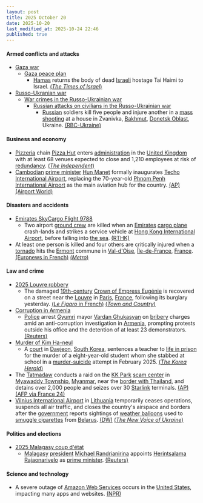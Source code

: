 ```yaml
---
layout: post
title: 2025 October 20
date: 2025-10-20
last_modified_at: 2025-10-24 22:46
published: true
---
```



#### Armed conflicts and attacks

* [Gaza war](https://en.wikipedia.org/wiki/Gaza_war "Gaza war")
  * [Gaza peace plan](https://en.wikipedia.org/wiki/Gaza_peace_plan "Gaza peace plan")
    * [Hamas](https://en.wikipedia.org/wiki/Hamas "Hamas") returns the body of dead [Israeli](https://en.wikipedia.org/wiki/Israelis "Israelis") hostage Tai Haimi to Israel. [(*The Times of Israel*)](https://www.timesofisrael.com/hamas-hands-over-casket-with-apparent-remains-of-hostage-after-gaza-truce-tested/)
* [Russo-Ukranian war](https://en.wikipedia.org/wiki/Russo-Ukrainian_war_%282022%E2%80%93present%29 "Russo-Ukrainian war (2022–present)")
  * [War crimes in the Russo-Ukrainian war](https://en.wikipedia.org/wiki/War_crimes_in_the_Russo-Ukrainian_war_%282022%E2%80%93present%29 "War crimes in the Russo-Ukrainian war (2022–present)")
    * [Russian attacks on civilians in the Russo-Ukrainian war](https://en.wikipedia.org/wiki/Russian_attacks_on_civilians_in_the_Russo-Ukrainian_war_%282022%E2%80%93present%29 "Russian attacks on civilians in the Russo-Ukrainian war (2022–present)")
      * [Russian](https://en.wikipedia.org/wiki/Russia "Russia") soldiers kill five people and injure another in a [mass shooting](https://en.wikipedia.org/wiki/Mass_shooting "Mass shooting") at a house in Zvanivka, [Bakhmut](https://en.wikipedia.org/wiki/Bakhmut "Bakhmut"), [Donetsk Oblast](https://en.wikipedia.org/wiki/Donetsk_Oblast "Donetsk Oblast"), Ukraine. [(RBC-Ukraine)](https://www.msn.com/en-ca/news/other/russian-soldiers-kill-family-and-neighbors-in-ukraine-s-donetsk-region/ar-AA1P3iH5?ocid=winp1taskbar&cvid=68fa89c52a13477a8288ac94116dc3ff&ei=8)

#### Business and economy

* [Pizzeria](https://en.wikipedia.org/wiki/Pizzeria "Pizzeria") chain [Pizza Hut](https://en.wikipedia.org/wiki/Pizza_Hut "Pizza Hut") enters [administration](https://en.wikipedia.org/wiki/Administration_%28law%29 "Administration (law)") in the [United Kingdom](https://en.wikipedia.org/wiki/United_Kingdom "United Kingdom") with at least 68 venues expected to close and 1,210 employees at risk of [redundancy](https://en.wikipedia.org/wiki/Redundancy_in_United_Kingdom_law "Redundancy in United Kingdom law"). [(*The Independent*)](https://www.independent.co.uk/news/uk/home-news/pizza-hut-restaurants-closing-closures-list-b2849026.html)
* [Cambodian](https://en.wikipedia.org/wiki/Cambodia "Cambodia") [prime minister](https://en.wikipedia.org/wiki/Prime_Minister_of_Cambodia "Prime Minister of Cambodia") [Hun Manet](https://en.wikipedia.org/wiki/Hun_Manet "Hun Manet") formally inaugurates [Techo International Airport](https://en.wikipedia.org/wiki/Techo_International_Airport "Techo International Airport"), replacing the 70-year-old [Phnom Penh International Airport](https://en.wikipedia.org/wiki/Phnom_Penh_International_Airport "Phnom Penh International Airport") as the main aviation hub for the country. [(AP)](https://apnews.com/article/cambodia-airport-tourism-88b310c6c658226af3d83f31658e3e73) [(Airport World)](https://airport-world.com/inauguration-ceremony-for-techno-international-airport/)

#### Disasters and accidents

* [Emirates SkyCargo Flight 9788](https://en.wikipedia.org/wiki/Emirates_SkyCargo_Flight_9788 "Emirates SkyCargo Flight 9788")
  * Two airport [ground crew](https://en.wikipedia.org/wiki/Ground_crew "Ground crew") are killed when an [Emirates](https://en.wikipedia.org/wiki/Emirates_SkyCargo "Emirates SkyCargo") [cargo plane](https://en.wikipedia.org/wiki/Cargo_plane "Cargo plane") crash-lands and strikes a service vehicle at [Hong Kong International Airport](https://en.wikipedia.org/wiki/Hong_Kong_International_Airport "Hong Kong International Airport"), before falling into [the sea](https://en.wikipedia.org/wiki/South_China_Sea "South China Sea"). [(RTHK)](https://news.rthk.hk/rthk/en/component/k2/1827882-20251020.htm)
* At least one person is killed and four others are critically injured when a [tornado](https://en.wikipedia.org/wiki/Tornado "Tornado") hits the [Ermont](https://en.wikipedia.org/wiki/Ermont "Ermont") commune in [Val-d'Oise](https://en.wikipedia.org/wiki/Val-d%27Oise "Val-d'Oise"), [Île-de-France](https://en.wikipedia.org/wiki/%C3%8Ele-de-France "Île-de-France"), [France](https://en.wikipedia.org/wiki/France "France"). [(Euronews in French)](https://fr.euronews.com/2025/10/20/une-tornade-sabat-sur-la-banlieue-parisienne-un-mort) [(*Metro*)](https://metro.co.uk/2025/10/20/one-dead-four-critically-injured-tornado-strikes-french-town-close-paris-24478923/)

#### Law and crime

* [2025 Louvre robbery](https://en.wikipedia.org/wiki/2025_Louvre_robbery "2025 Louvre robbery")
  * The damaged [19th-century](https://en.wikipedia.org/wiki/19th-century "19th-century") [Crown of Empress Eugénie](https://en.wikipedia.org/wiki/Crown_of_Empress_Eug%C3%A9nie "Crown of Empress Eugénie") is recovered on a street near the [Louvre](https://en.wikipedia.org/wiki/Louvre "Louvre") in [Paris](https://en.wikipedia.org/wiki/Paris "Paris"), [France](https://en.wikipedia.org/wiki/France "France"), following its burglary yesterday. [(*Le Figaro* in French)](https://www.lefigaro.fr/arts-expositions/1354-diamants-56-emeraudes-la-couronne-de-l-imperatrice-eugenie-un-tresor-acquis-par-l-etat-en-1988-20251019) [(*Town and Country*)](https://www.townandcountrymag.com/style/jewelry-and-watches/a69084139/empress-eugenie-crown-louvre-heist/)
* [Corruption in Armenia](https://en.wikipedia.org/wiki/Corruption_in_Armenia "Corruption in Armenia")
  * [Police](https://en.wikipedia.org/wiki/Police_of_Armenia "Police of Armenia") arrest [Gyumri](https://en.wikipedia.org/wiki/Gyumri "Gyumri") mayor [Vardan Ghukasyan](https://en.wikipedia.org/wiki/Vardan_Ghukasyan "Vardan Ghukasyan") on [bribery](https://en.wikipedia.org/wiki/Bribery "Bribery") charges amid an anti-corruption investigation in [Armenia](https://en.wikipedia.org/wiki/Armenia "Armenia"), prompting protests outside his office and the detention of at least 23 demonstrators. [(Reuters)](https://www.reuters.com/world/asia-pacific/armenian-opposition-mayor-detained-after-prime-minister-vows-crackdown-2025-10-20/)
* [Murder of Kim Ha-neul](https://en.wikipedia.org/wiki/Murder_of_Kim_Ha-neul "Murder of Kim Ha-neul")
  * A [court](https://en.wikipedia.org/wiki/Judiciary_of_South_Korea "Judiciary of South Korea") in [Daejeon](https://en.wikipedia.org/wiki/Daejeon "Daejeon"), [South Korea](https://en.wikipedia.org/wiki/South_Korea "South Korea"), sentences a teacher to [life in prison](https://en.wikipedia.org/wiki/Life_in_prison "Life in prison") for the murder of a eight-year-old student whom she stabbed at school in a [murder-suicide](https://en.wikipedia.org/wiki/Murder-suicide "Murder-suicide") attempt in February 2025. [(*The Korea Herald*)](https://m.koreaherald.com/article/10597239)
* The [Tatmadaw](https://en.wikipedia.org/wiki/Tatmadaw "Tatmadaw") conducts a raid on the [KK Park](https://en.wikipedia.org/wiki/KK_Park "KK Park") [scam center](https://en.wikipedia.org/wiki/Scam_center "Scam center") in [Myawaddy Township](https://en.wikipedia.org/wiki/Myawaddy_Township "Myawaddy Township"), [Myanmar](https://en.wikipedia.org/wiki/Myanmar "Myanmar"), near the [border with Thailand](https://en.wikipedia.org/wiki/Myanmar%E2%80%93Thailand_border "Myanmar–Thailand border"), and detains over 2,000 people and seizes over 30 [Starlink](https://en.wikipedia.org/wiki/Starlink "Starlink") terminals. [(AP)](https://apnews.com/article/scam-centers-cybercrime-myanmar-a2c9fda85187121e51bd0efdf29c81da) [(AFP via France 24)](https://www.france24.com/en/live-news/20251020-myanmar-junta-says-seized-30-starlink-receivers-in-scam-centre-raid)
* [Vilnius International Airport](https://en.wikipedia.org/wiki/Vilnius_International_Airport "Vilnius International Airport") in [Lithuania](https://en.wikipedia.org/wiki/Lithuania "Lithuania") temporarily ceases operations, suspends all air traffic, and closes the country's airspace and borders after the [government](https://en.wikipedia.org/wiki/Government_of_Lithuania "Government of Lithuania") reports sightings of [weather balloons](https://en.wikipedia.org/wiki/Weather_balloon "Weather balloon") used to [smuggle cigarettes](https://en.wikipedia.org/wiki/Illicit_cigarette_trade "Illicit cigarette trade") from [Belarus](https://en.wikipedia.org/wiki/Belarus "Belarus"). [(DW)](https://www.dw.com/en/lithuanias-main-airport-shut-after-balloon-sightings/a-74449401) [(*The New Voice of Ukraine*)](https://english.nv.ua/nation/smuggling-balloons-from-belarus-force-temporary-shutdown-of-vilnius-airport-delfi-50554705.html)

#### Politics and elections

* [2025 Malagasy coup d'état](https://en.wikipedia.org/wiki/2025_Malagasy_coup_d%27%C3%A9tat "2025 Malagasy coup d'état")
  * [Malagasy](https://en.wikipedia.org/wiki/Madagascar "Madagascar") [president](https://en.wikipedia.org/wiki/President_of_Madagascar "President of Madagascar") [Michael Randrianirina](https://en.wikipedia.org/wiki/Michael_Randrianirina "Michael Randrianirina") appoints [Herintsalama Rajaonarivelo](https://en.wikipedia.org/wiki/Herintsalama_Rajaonarivelo "Herintsalama Rajaonarivelo") as [prime minister](https://en.wikipedia.org/wiki/Prime_Minister_of_Madagascar "Prime Minister of Madagascar"). [(Reuters)](https://www.reuters.com/world/africa/madagascar-names-new-prime-minister-2025-10-20/)

#### Science and technology

* A severe outage of [Amazon Web Services](https://en.wikipedia.org/wiki/Amazon_Web_Services "Amazon Web Services") occurs in the [United States](https://en.wikipedia.org/wiki/United_States "United States"), impacting many apps and websites. [(NPR)](https://www.npr.org/2025/10/20/nx-s1-5580312/aws-outage)
